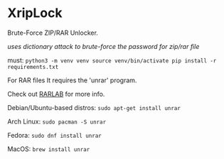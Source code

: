 # XripLock
Brute-Force ZIP/RAR Unlocker.

*uses dictionary attack to brute-force the password for zip/rar file*

must: `python3 -m venv venv
       source venv/bin/activate
       pip install -r requirements.txt`

For RAR files It requires the 'unrar' program.

Check out [RARLAB](https://www.rarlab.com/rar_add.htm) for more info.

  Debian/Ubuntu-based distros:
  `sudo apt-get install unrar`

  Arch Linux:
    `sudo pacman -S unrar`

  Fedora:
    `sudo dnf install unrar`

MacOS:
  `brew install unrar`
